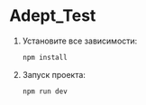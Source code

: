 # Adept_Test

1. Установите все зависимости:
   ```bash
   npm install
   ```
2. Запуск проекта:

   ```bash
   npm run dev
   ```
